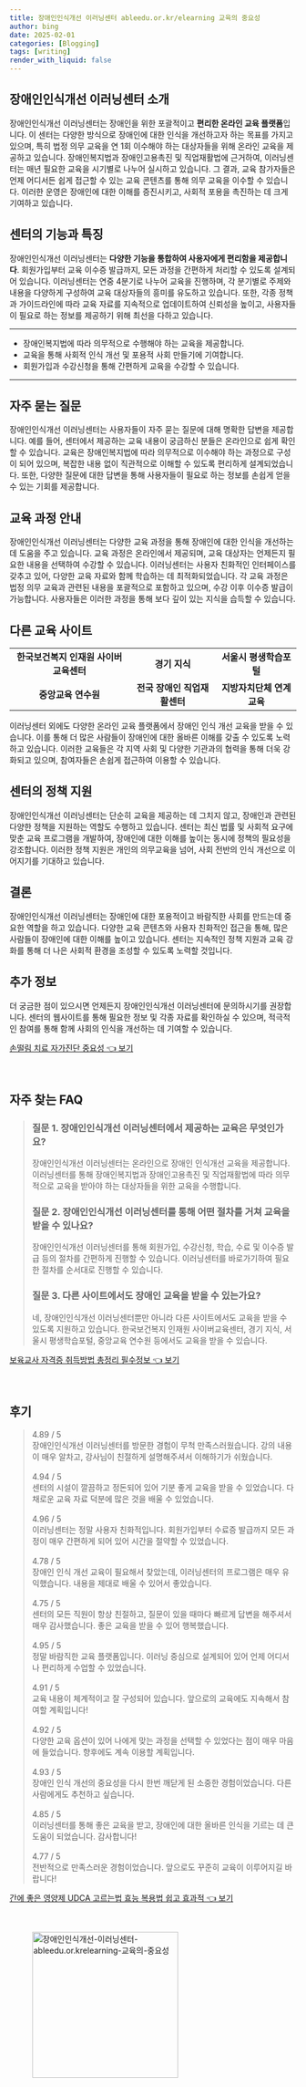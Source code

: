 ```yaml
---
title: 장애인인식개선 이러닝센터 ableedu.or.kr/elearning 교육의 중요성
author: bing
date: 2025-02-01
categories: [Blogging]
tags: [writing]
render_with_liquid: false
---
```



<h2 id='장애인인식개선이러닝센터소개'>장애인인식개선 이러닝센터 소개</h2>

<p>장애인인식개선 이러닝센터는 장애인을 위한 포괄적이고 <b>편리한 온라인 교육 플랫폼</b>입니다. 이 센터는 다양한 방식으로 장애인에 대한 인식을 개선하고자 하는 목표를 가지고 있으며, 특히 법정 의무 교육을 연 1회 이수해야 하는 대상자들을 위해 온라인 교육을 제공하고 있습니다. 장애인복지법과 장애인고용촉진 및 직업재활법에 근거하여, 이러닝센터는 매년 필요한 교육을 시기별로 나누어 실시하고 있습니다. 그 결과, 교육 참가자들은 언제 어디서든 쉽게 접근할 수 있는 교육 콘텐츠를 통해 의무 교육을 이수할 수 있습니다. 이러한 운영은 장애인에 대한 이해를 증진시키고, 사회적 포용을 촉진하는 데 크게 기여하고 있습니다.</p>

<h2 id='센터의기능과특징'>센터의 기능과 특징</h2>

<p>장애인인식개선 이러닝센터는 <b>다양한 기능을 통합하여 사용자에게 편리함을 제공합니다</b>. 회원가입부터 교육 이수증 발급까지, 모든 과정을 간편하게 처리할 수 있도록 설계되어 있습니다. 이러닝센터는 연중 4분기로 나누어 교육을 진행하며, 각 분기별로 주제와 내용을 다양하게 구성하여 교육 대상자들의 흥미를 유도하고 있습니다. 또한, 각종 정책과 가이드라인에 따라 교육 자료를 지속적으로 업데이트하여 신뢰성을 높이고, 사용자들이 필요로 하는 정보를 제공하기 위해 최선을 다하고 있습니다.</p>

<hr />

<ul>
    <li>장애인복지법에 따라 의무적으로 수행해야 하는 교육을 제공합니다.</li>
    <li>교육을 통해 사회적 인식 개선 및 포용적 사회 만들기에 기여합니다.</li>
    <li>회원가입과 수강신청을 통해 간편하게 교육을 수강할 수 있습니다.</li>
</ul>

<hr />

<h2 id='자주묻는질문'>자주 묻는 질문</h2>

<p>장애인인식개선 이러닝센터는 사용자들이 자주 묻는 질문에 대해 명확한 답변을 제공합니다. 예를 들어, 센터에서 제공하는 교육 내용이 궁금하신 분들은 온라인으로 쉽게 확인할 수 있습니다. 교육은 장애인복지법에 따라 의무적으로 이수해야 하는 과정으로 구성이 되어 있으며, 복잡한 내용 없이 직관적으로 이해할 수 있도록 편리하게 설계되었습니다. 또한, 다양한 질문에 대한 답변을 통해 사용자들이 필요로 하는 정보를 손쉽게 얻을 수 있는 기회를 제공합니다.</p>

<h2 id='교육과정안내'>교육 과정 안내</h2>

<p>장애인인식개선 이러닝센터는 다양한 교육 과정을 통해 장애인에 대한 인식을 개선하는 데 도움을 주고 있습니다. 교육 과정은 온라인에서 제공되며, 교육 대상자는 언제든지 필요한 내용을 선택하여 수강할 수 있습니다. 이러닝센터는 사용자 친화적인 인터페이스를 갖추고 있어, 다양한 교육 자료와 함께 학습하는 데 최적화되었습니다. 각 교육 과정은 법정 의무 교육과 관련된 내용을 포괄적으로 포함하고 있으며, 수강 이후 이수증 발급이 가능합니다. 사용자들은 이러한 과정을 통해 보다 깊이 있는 지식을 습득할 수 있습니다.</p>

<h2 id='다른교육사이트'>다른 교육 사이트</h2>

<table>
    <tr>
        <td style="text-align: center; height: 17px;"><b>한국보건복지 인재원 사이버교육센터</b></td>
        <td style="text-align: center; height: 17px;"><b>경기 지식</b></td>
        <td style="text-align: center; height: 17px;"><b>서울시 평생학습포털</b></td>
    </tr>
    <tr>
        <td style="text-align: center; height: 17px;"><b>중앙교육 연수원</b></td>
        <td style="text-align: center; height: 17px;"><b>전국 장애인 직업재활센터</b></td>
        <td style="text-align: center; height: 17px;"><b>지방자치단체 연계 교육</b></td>
    </tr>
</table>

<p>이러닝센터 외에도 다양한 온라인 교육 플랫폼에서 장애인 인식 개선 교육을 받을 수 있습니다. 이를 통해 더 많은 사람들이 장애인에 대한 올바른 이해를 갖출 수 있도록 노력하고 있습니다. 이러한 교육들은 각 지역 사회 및 다양한 기관과의 협력을 통해 더욱 강화되고 있으며, 참여자들은 손쉽게 접근하여 이용할 수 있습니다.</p>

<h2 id='센터의정책지원'>센터의 정책 지원</h2>

<p>장애인인식개선 이러닝센터는 단순히 교육을 제공하는 데 그치지 않고, 장애인과 관련된 다양한 정책을 지원하는 역할도 수행하고 있습니다. 센터는 최신 법률 및 사회적 요구에 맞춘 교육 프로그램을 개발하여, 장애인에 대한 이해를 높이는 동시에 정책의 필요성을 강조합니다. 이러한 정책 지원은 개인의 의무교육을 넘어, 사회 전반의 인식 개선으로 이어지기를 기대하고 있습니다.</p>

<h2 id='결론'>결론</h2>

<p>장애인인식개선 이러닝센터는 장애인에 대한 포용적이고 바람직한 사회를 만드는데 중요한 역할을 하고 있습니다. 다양한 교육 콘텐츠와 사용자 친화적인 접근을 통해, 많은 사람들이 장애인에 대한 이해를 높이고 있습니다. 센터는 지속적인 정책 지원과 교육 강화를 통해 더 나은 사회적 환경을 조성할 수 있도록 노력할 것입니다.</p>

<h2 id='추가정보'>추가 정보</h2>

<p>더 궁금한 점이 있으시면 언제든지 장애인인식개선 이러닝센터에 문의하시기를 권장합니다. 센터의 웹사이트를 통해 필요한 정보 및 각종 자료를 확인하실 수 있으며, 적극적인 참여를 통해 함께 사회의 인식을 개선하는 데 기여할 수 있습니다.</p>


<p><a class="click-button" title="손떨림 치료 자가진단 중요성" href="https://aptwhite.github.io/posts/%EC%86%90%EB%96%A8%EB%A6%BC-%EC%B9%98%EB%A3%8C-%EC%9E%90%EA%B0%80%EC%A7%84%EB%8B%A8-%EC%A4%91%EC%9A%94%EC%84%B1/" rel="dofollow">손떨림 치료 자가진단 중요성 👈 보기</a></p><br>
<h2 id='자주_찾는_FAQ'>자주 찾는 FAQ</h2>
<div itemscope="" itemtype="https://schema.org/FAQPage"> 
<blockquote> 
<div itemscope="" itemprop="mainEntity" itemtype="https://schema.org/Question"> 
<h3 itemprop="name">질문 1. 장애인인식개선 이러닝센터에서 제공하는 교육은 무엇인가요?</h3> 
<div itemscope="" itemprop="acceptedAnswer" itemtype="https://schema.org/Answer"> 
<span itemprop="text"> 
<p>장애인인식개선 이러닝센터는 온라인으로 장애인 인식개선 교육을 제공합니다. 이러닝센터를 통해 장애인복지법과 장애인고용촉진 및 직업재활법에 따라 의무적으로 교육을 받아야 하는 대상자들을 위한 교육을 수행합니다.</p> 
</span> 
</div> 
</div> 
<div itemscope="" itemprop="mainEntity" itemtype="https://schema.org/Question"> 
<h3 itemprop="name">질문 2. 장애인인식개선 이러닝센터를 통해 어떤 절차를 거쳐 교육을 받을 수 있나요?</h3> 
<div itemscope="" itemprop="acceptedAnswer" itemtype="https://schema.org/Answer"> 
<span itemprop="text"> 
<p>장애인인식개선 이러닝센터를 통해 회원가입, 수강신청, 학습, 수료 및 이수증 발급 등의 절차를 간편하게 진행할 수 있습니다. 이러닝센터를 바로가기하여 필요한 절차를 순서대로 진행할 수 있습니다.</p> 
</span> 
</div> 
</div> 
<div itemscope="" itemprop="mainEntity" itemtype="https://schema.org/Question"> 
<h3 itemprop="name">질문 3. 다른 사이트에서도 장애인 교육을 받을 수 있는가요?</h3> 
<div itemscope="" itemprop="acceptedAnswer" itemtype="https://schema.org/Answer"> 
<span itemprop="text"> 
<p>네, 장애인인식개선 이러닝센터뿐만 아니라 다른 사이트에서도 교육을 받을 수 있도록 지원하고 있습니다. 한국보건복지 인재원 사이버교육센터, 경기 지식, 서울시 평생학습포털, 중앙교육 연수원 등에서도 교육을 받을 수 있습니다.</p> 
</span> 
</div> 
</div> 
</blockquote> 
</div>
<p><a class="click-button" title="보육교사 자격증 취득방법 총정리 필수정보" href="https://aptwhite.github.io/posts/%EB%B3%B4%EC%9C%A1%EA%B5%90%EC%82%AC-%EC%9E%90%EA%B2%A9%EC%A6%9D-%EC%B7%A8%EB%93%9D%EB%B0%A9%EB%B2%95-%EC%B4%9D%EC%A0%95%EB%A6%AC-%ED%95%84%EC%88%98%EC%A0%95%EB%B3%B4/" rel="dofollow">보육교사 자격증 취득방법 총정리 필수정보 👈 보기</a></p><br>
<h2 id='후기'>후기</h2>
<div itemscope itemtype="https://schema.org/Product">
  <blockquote>
  <div itemprop="review" itemscope itemtype="https://schema.org/Review">
      <div itemprop="reviewRating" itemscope itemtype="https://schema.org/Rating"> <span itemprop="ratingValue">4.89</span> / <span itemprop="bestRating">5</span> </div>
      <span itemprop="reviewBody">장애인인식개선 이러닝센터를 방문한 경험이 무척 만족스러웠습니다. 강의 내용이 매우 알차고, 강사님이 친절하게 설명해주셔서 이해하기가 쉬웠습니다.</span>
  </div>
  <br>
  <div itemprop="review" itemscope itemtype="https://schema.org/Review">
      <div itemprop="reviewRating" itemscope itemtype="https://schema.org/Rating"> <span itemprop="ratingValue">4.94</span> / <span itemprop="bestRating">5</span> </div>
      <span itemprop="reviewBody">센터의 시설이 깔끔하고 정돈되어 있어 기분 좋게 교육을 받을 수 있었습니다. 다채로운 교육 자료 덕분에 많은 것을 배울 수 있었습니다.</span>
  </div>
  <br>
  <div itemprop="review" itemscope itemtype="https://schema.org/Review">
      <div itemprop="reviewRating" itemscope itemtype="https://schema.org/Rating"> <span itemprop="ratingValue">4.96</span> / <span itemprop="bestRating">5</span> </div>
      <span itemprop="reviewBody">이러닝센터는 정말 사용자 친화적입니다. 회원가입부터 수료증 발급까지 모든 과정이 매우 간편하게 되어 있어 시간을 절약할 수 있었습니다.</span>
  </div>
  <br>
  <div itemprop="review" itemscope itemtype="https://schema.org/Review">
      <div itemprop="reviewRating" itemscope itemtype="https://schema.org/Rating"> <span itemprop="ratingValue">4.78</span> / <span itemprop="bestRating">5</span> </div>
      <span itemprop="reviewBody">장애인 인식 개선 교육이 필요해서 찾았는데, 이러닝센터의 프로그램은 매우 유익했습니다. 내용을 제대로 배울 수 있어서 좋았습니다.</span>
  </div>
  <br>
  <div itemprop="review" itemscope itemtype="https://schema.org/Review">
      <div itemprop="reviewRating" itemscope itemtype="https://schema.org/Rating"> <span itemprop="ratingValue">4.75</span> / <span itemprop="bestRating">5</span> </div>
      <span itemprop="reviewBody">센터의 모든 직원이 항상 친절하고, 질문이 있을 때마다 빠르게 답변을 해주셔서 매우 감사했습니다. 좋은 교육을 받을 수 있어 행복했습니다.</span>
  </div>
  <br>
  <div itemprop="review" itemscope itemtype="https://schema.org/Review">
      <div itemprop="reviewRating" itemscope itemtype="https://schema.org/Rating"> <span itemprop="ratingValue">4.95</span> / <span itemprop="bestRating">5</span> </div>
      <span itemprop="reviewBody">정말 바람직한 교육 플랫폼입니다. 이러닝 중심으로 설계되어 있어 언제 어디서나 편리하게 수업할 수 있었습니다.</span>
  </div>
  <br>
  <div itemprop="review" itemscope itemtype="https://schema.org/Review">
      <div itemprop="reviewRating" itemscope itemtype="https://schema.org/Rating"> <span itemprop="ratingValue">4.91</span> / <span itemprop="bestRating">5</span> </div>
      <span itemprop="reviewBody">교육 내용이 체계적이고 잘 구성되어 있습니다. 앞으로의 교육에도 지속해서 참여할 계획입니다!</span>
  </div>
  <br>
  <div itemprop="review" itemscope itemtype="https://schema.org/Review">
      <div itemprop="reviewRating" itemscope itemtype="https://schema.org/Rating"> <span itemprop="ratingValue">4.92</span> / <span itemprop="bestRating">5</span> </div>
      <span itemprop="reviewBody">다양한 교육 옵션이 있어 나에게 맞는 과정을 선택할 수 있었다는 점이 매우 마음에 들었습니다. 향후에도 계속 이용할 계획입니다.</span>
  </div>
  <br>
  <div itemprop="review" itemscope itemtype="https://schema.org/Review">
      <div itemprop="reviewRating" itemscope itemtype="https://schema.org/Rating"> <span itemprop="ratingValue">4.93</span> / <span itemprop="bestRating">5</span> </div>
      <span itemprop="reviewBody">장애인 인식 개선의 중요성을 다시 한번 깨닫게 된 소중한 경험이었습니다. 다른 사람에게도 추천하고 싶습니다.</span>
  </div>
  <br>
  <div itemprop="review" itemscope itemtype="https://schema.org/Review">
      <div itemprop="reviewRating" itemscope itemtype="https://schema.org/Rating"> <span itemprop="ratingValue">4.85</span> / <span itemprop="bestRating">5</span> </div>
      <span itemprop="reviewBody">이러닝센터를 통해 좋은 교육을 받고, 장애인에 대한 올바른 인식을 기르는 데 큰 도움이 되었습니다. 감사합니다!</span>
  </div>
  <br>
  <div itemprop="review" itemscope itemtype="https://schema.org/Review">
      <div itemprop="reviewRating" itemscope itemtype="https://schema.org/Rating"> <span itemprop="ratingValue">4.77</span> / <span itemprop="bestRating">5</span> </div>
      <span itemprop="reviewBody">전반적으로 만족스러운 경험이었습니다. 앞으로도 꾸준히 교육이 이루어지길 바랍니다!</span>
  </div>
  </blockquote>
</div>
<p><a class="click-button" title="간에 좋은 영양제 UDCA 고르는법 효능 복용법 쉽고 효과적" href="https://aptwhite.github.io/posts/%EA%B0%84%EC%97%90-%EC%A2%8B%EC%9D%80-%EC%98%81%EC%96%91%EC%A0%9C-UDCA-%EA%B3%A0%EB%A5%B4%EB%8A%94%EB%B2%95-%ED%9A%A8%EB%8A%A5-%EB%B3%B5%EC%9A%A9%EB%B2%95-%EC%89%BD%EA%B3%A0-%ED%9A%A8%EA%B3%BC%EC%A0%81/" rel="dofollow">간에 좋은 영양제 UDCA 고르는법 효능 복용법 쉽고 효과적 👈 보기</a></p><br>
<figure class="image"><img src="https://aptwhite.github.io/assets/img/thumbnail/장애인인식개선-이러닝센터-ableedu.or.krelearning-교육의-중요성.webp" alt="장애인인식개선-이러닝센터-ableedu.or.krelearning-교육의-중요성" width="256" height="256"></figure>